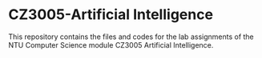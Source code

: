 # CZ3005-Artificial Intelligence

This repository contains the files and codes for the lab assignments of the NTU Computer Science module CZ3005 Artificial Intelligence.
